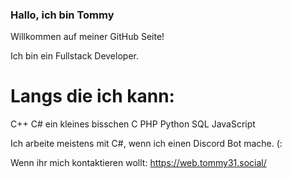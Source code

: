 ### Hallo, ich bin Tommy ###

Willkommen auf meiner GitHub Seite!

Ich bin ein Fullstack Developer.

# Langs die ich kann:
   C++
   C#
   ein kleines bisschen C
   PHP
   Python
   SQL
   JavaScript
   
Ich arbeite meistens mit C#, wenn ich einen Discord Bot mache. (:

Wenn ihr mich kontaktieren wollt:
   https://web.tommy31.social/
